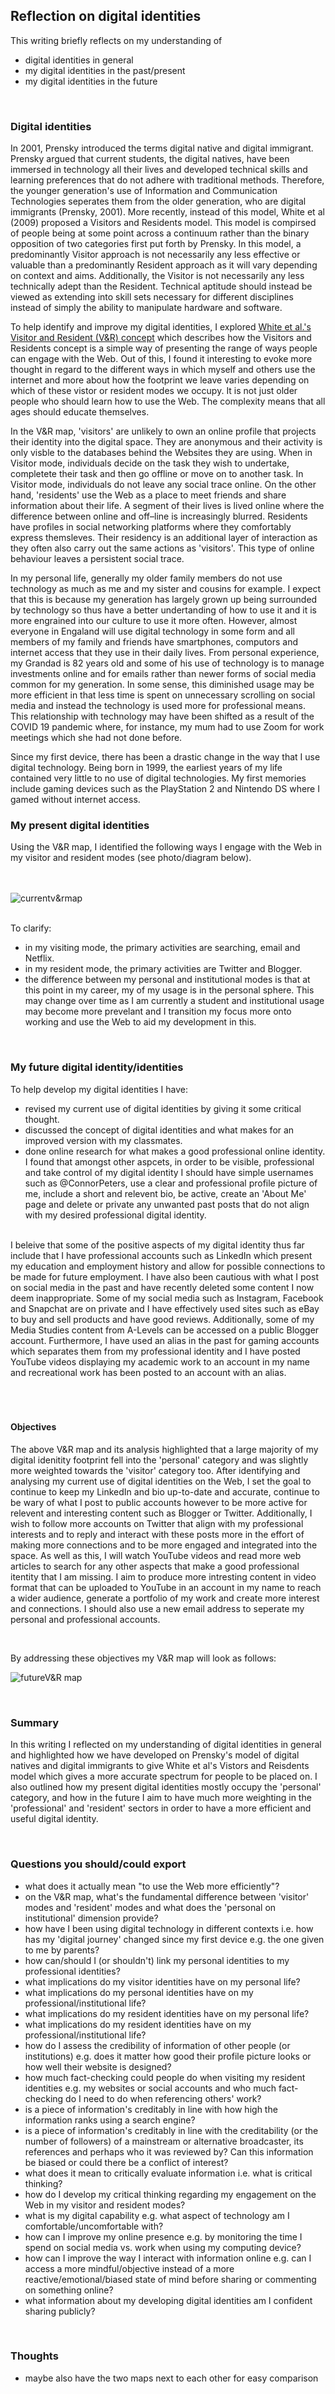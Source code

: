
## Reflection on digital identities

This writing briefly reflects on my understanding of

- digital identities in general
- my digital identities in the past/present
- my digital identities in the future

<br>

### Digital identities

In 2001, Prensky introduced the terms digital native and digital immigrant. Prensky argued that current students, the digital natives, have been immersed in technology all their lives and developed technical skills and learning preferences that do not adhere with traditional methods. Therefore, the younger generation's use of Information and Communication Technologies seperates them from the older generation, who are digital immigrants (Prensky, 2001). More recently, instead of this model, White et al (2009) proposed a Visitors and Residents model. This model is compirsed of people being at some point across a continuum rather than the binary opposition of two categories first put forth by Prensky. In this model, a predominantly Visitor approach is not necessarily any less effective or valuable than a predominantly Resident approach as it will vary depending on context and aims. Additionally, the Visitor is not necessarily any less technically adept than the Resident. Technical aptitude should instead be viewed as extending into skill sets necessary for different disciplines instead of simply the ability to manipulate hardware and software. 

To help identify and improve my digital identities, I explored [White et al.'s Visitor and Resident (V&R) concept](http://daveowhite.com/vandr/) which describes how the Visitors and Residents concept is a simple way of presenting the range of ways people can engage with the Web. Out of this, I found it interesting to evoke more thought in regard to the different ways in which myself and others use the internet and more about how the footprint we leave varies depending on which of these vistor or resident modes we occupy. It is not just older people who should learn how to use the Web. The complexity means that all ages should educate themselves.

In the V&R map, 'visitors' are unlikely to own an online profile that projects their identity into the digital space. They are anonymous and their activity is only visble to the databases behind the Websites they are using. When in Visitor mode, individuals decide on the task they wish to undertake, completete their task and then go offline or move on to another task. In Visitor mode, individuals do not leave any social trace online. On the other hand, 'residents' use the Web as a place to meet friends and share information about their life. A segment of their lives is lived online where the difference between online and off–line is increasingly blurred. Residents have profiles in social networking platforms where they comfortably express themsleves. Their residency is an additional layer of interaction as they often also carry out the same actions as 'visitors'. This type of online behaviour leaves a persistent social trace.

In my personal life, generally my older family members do not use technology as much as me and my sister and cousins for example. I expect that this is because my generation has largely grown up being surrounded by technology so thus have a better undertanding of how to use it and it is more engrained into our culture to use it more often. However, almost everyone in Engaland will use digital technology in some form and all members of my family and friends have smartphones, computors and internet access that they use in their daily lives. From personal experience, my Grandad is 82 years old and some of his use of technology is to manage investments online and for emails rather than newer forms of social media common for my generation. In some sense, this diminished usage may be more efficient in that less time is spent on unnecessary scrolling on social media and instead the technology is used more for professional means. This relationship with technology may have been shifted as a result of the COVID 19 pandemic where, for instance, my mum had to use Zoom for work meetings which she had not done before. 

Since my first device, there has been a drastic change in the way that I use digital technology. Being born in 1999, the earliest years of my life contained very little to no use of digital technologies. My first memories include gaming devices such as the PlayStation 2 and Nintendo DS where I gamed without internet access. 
<br>

### My present digital identities

Using the V&R map, I identified the following ways I engage with the Web in my visitor and resident modes (see photo/diagram below). 

 <br><br>
 ![currentv&rmap](assets/img/currentv&rmap.png)
<br><br>

To clarify:

- in my visiting mode, the primary activities are searching, email and Netflix.
- in my resident mode, the primary activities are Twitter and Blogger.
- the difference between my personal and institutional modes is that at this point in my career, my of my usage is in the personal sphere. This may change over time as I am currently a student and institutional usage may become more prevelant and I transition my focus more onto working and use the Web to aid my development in this.
 
<br>

### My future digital identity/identities

To help develop my digital identities I have:
- revised my current use of digital identities by giving it some critical thought.
- discussed the concept of digital identities and what makes for an improved version with my classmates.
- done online research for what makes a good professional online identity. I found that amongst other aspcets, in order to be visible, professional and take control of my digital identity I should have simple usernames such as @ConnorPeters, use a clear and professional profile picture of me, include a short and relevent bio, be active, create an 'About Me' page and delete or private any unwanted past posts that do not align with my desired professional digital identity. 

<br>
I beleive that some of the positive aspects of my digital identity thus far include that I have professional accounts such as LinkedIn which present my education and employment history and allow for possible connections to be made for future employment. I have also been cautious with what I post on social media in the past and have recently deleted some content I now deem inappropriate. Some of my social media such as Instagram, Facebook and Snapchat are on private and I have effectively used sites such as eBay to buy and sell products and have good reviews. Additionally, some of my Media Studies content from A-Levels can be accessed on a public Blogger account. Furthermore, I have used an alias in the past for gaming accounts which separates them from my professional identity and I have posted YouTube videos displaying my academic work to an account in my name and recreational work has been posted to an account with an alias. 
 <br>
 <br>
 
 <br>

<br>

#### Objectives

The above V&R map and its analysis highlighted that a large majority of my digital idenitity footprint fell into the 'personal' category and was slightly more weighted towards the 'visitor' category too. After identifying and analysing my current use of digital identities on the Web, I set the goal to continue to keep my LinkedIn and bio up-to-date and accurate, continue to be wary of what I post to public accounts however to be more active for relevent and interesting content such as Blogger or Twitter. Additionally, I wish to follow more accounts on Twitter that align with my professional interests and to reply and interact with these posts more in the effort of making more connections and to be more engaged and integrated into the space. As well as this, I will watch YouTube videos and read more web articles to search for any other aspects that make a good professional itentity that I am missing. I aim to produce more intresting content in video format that can be uploaded to YouTube in an account in my name to reach a wider audience, generate a portfolio of my work and create more interest and connections. I should also use a new email address to seperate my personal and professional accounts.

<br>

By addressing these objectives my V&R map will look as follows: 

![futureV&R map](assets/img/futurev&rmap.png)

<br>

### Summary

In this writing I reflected on my understanding of digital identities in general and highlighted how we have developed on Prensky's model of digital natives and digital immigrants to give White et al's Vistors and Reisdents model which gives a more accurate spectrum for people to be placed on. I also outlined how my present digital identities mostly occupy the 'personal' category, and how in the future I aim to have much more weighting in the 'professional' and 'resident' sectors in order to have a more efficient and useful digital identity. 

<br>

### Questions you should/could export 

- what does it actually mean "to use the Web more efficiently"?
- on the V&R map, what's the fundamental difference between 'visitor' modes and 'resident' modes and what does the 'personal on institutional' dimension provide?
- how have I been using digital technology in different contexts i.e. how has my 'digital journey' changed since my first device e.g. the one given to me by parents? 
- how can/should I (or shouldn't) link my personal identities to my professional identities?
- what implications do my visitor identities have on my personal life?
- what implications do my personal identities have on my professional/institutional life?
- what implications do my resident identities have on my personal life?
- what implications do my resident identities have on my professional/institutional life?
- how do I assess the credibility of information of other people (or institutions) e.g. does it matter how good their profile picture looks or how well their website is designed? 
- how much fact-checking could people do when visiting my resident identities e.g. my websites or social accounts and who much fact-checking do I need to do when referencing others' work?
- is a piece of information's creditably in line with how high the information ranks using a search engine?
- is a piece of information's creditably in line with the creditability (or the number of followers) of a mainstream or alternative broadcaster, its references and perhaps who it was reviewed by? Can this information be biased or could there be a conflict of interest? 
- what does it mean to critically evaluate information i.e. what is critical thinking?
- how do I develop my critical thinking regarding my engagement on the Web in my visitor and resident modes?
- what is my digital capability e.g. what aspect of technology am I comfortable/uncomfortable with?
- how can I improve my online presence e.g. by monitoring the time I spend on social media vs. work when using my computing device?
- how can I improve the way I interact with information online e.g. can I access a more mindful/objective instead of a more reactive/emotional/biased state of mind before sharing or commenting on something online?
- what information about my developing digital identities am I confident sharing publicly?

<br>

### Thoughts

- maybe also have the two maps next to each other for easy comparison
